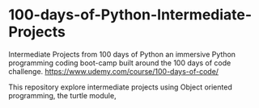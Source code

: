 # 100-days-of-Python-Intermediate-Projects
Intermediate Projects from 100 days of Python an immersive Python programming coding boot-camp built around the 100 days of code challenge. https://www.udemy.com/course/100-days-of-code/

This repository explore intermediate projects using Object oriented programming, the turtle module,
